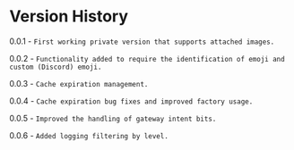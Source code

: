 # Version History

0.0.1 - `First working private version that supports attached images.`

0.0.2 - `Functionality added to require the identification of emoji and custom (Discord) emoji.`

0.0.3 - `Cache expiration management.`

0.0.4 - `Cache expiration bug fixes and improved factory usage.`

0.0.5 - `Improved the handling of gateway intent bits.`

0.0.6 - `Added logging filtering by level.`
